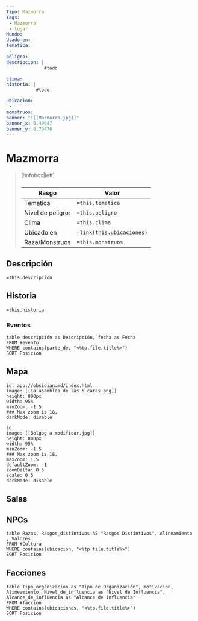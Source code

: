 ```yaml
---
Tipo: Mazmorra
Tags:
 - Mazmorra
 - lugar
Mundo: 
Usado_en: 
tematica:
 - 
peligro: 
descripcion: |
              #todo

clima: 
historia: |
           #todo

ubicacion:
 - 
monstruos: 
banner: "![[Mazmorra.jpg]]"
banner_x: 0.49647
banner_y: 0.70476
---
```


#  Mazmorra
> [!infobox|left]
> ###
> |Rasgo | Valor |
> | --- | --- |
> | Tematica | `=this.tematica`|
> |  Nivel de peligro: | `=this.peligro` |
>| Clima | `=this.clima` |
> | Ubicado en | `=link(this.ubicaciones)` |
> | Raza/Monstruos | `=this.monstruos` |

## Descripción
`=this.descripcion`
## Historia
`=this.historia`
### Eventos
```dataview
table descripción as Descripción, fecha as Fecha
FROM #evento
WHERE contains(parte_de, "<%tp.file.title%>")
SORT Posicion
```
## Mapa
```leaflet
id: app://obsidian.md/index.html
image: [[La asamblea de las 5 caras.png]]
height: 800px
width: 95%
minZoom: -1.5
### Max zoom is 18.
darkMode: disable
```
```leaflet
id: 
image: [[Bolgog a modificar.jpg]]
height: 800px
width: 95%
minZoom: -1.5
### Max zoom is 18.
maxZoom: 1.5
defaultZoom: -1
zoomDelta: 0.5
scale: 0.5
darkMode: disable
```

## Salas
## NPCs
```dataview
table Razas, Rasgos_distintivos AS "Rasgos Distintivos", Alineamiento , Valores
FROM #Cultura
WHERE contains(ubicacion, "<%tp.file.title%>")
SORT Posicion
```
## Facciones
```dataview
table Tipo_organizacion as "Tipo de Organización", motivacion, Alineamiento, Nivel_de_influencia as "Nivel de Influencia",  Alcance_de_influencia as "Alcance de Influencia" 
FROM #faccion 
WHERE contains(ubicaciones, "<%tp.file.title%>")
SORT Posicion
```

